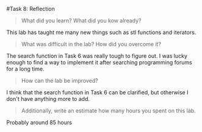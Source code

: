 #Task 8: Reflection

>What did you learn? What did you kow already?

This lab has taught me many new things such as stl functions and iterators.

>What was difficult in the lab? How did you overcome it?

The search function in Task 6 was really tough to figure out. I was lucky enough to find a way to implement it after searching programming forums for a long time.

>How can the lab be improved?

I think that the search function in Task 6 can be clarified, but otherwise I don't have anything more to add.

>Additionally, write an estimate how many hours you spent on this lab.

Probably around 85 hours